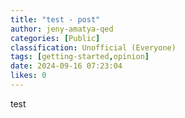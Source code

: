 ```yaml
---
title: "test - post"
author: jeny-amatya-qed
categories: [Public]
classification: Unofficial (Everyone)
tags: [getting-started,opinion]
date: 2024-09-16 07:23:04 
likes: 0
---
```


test